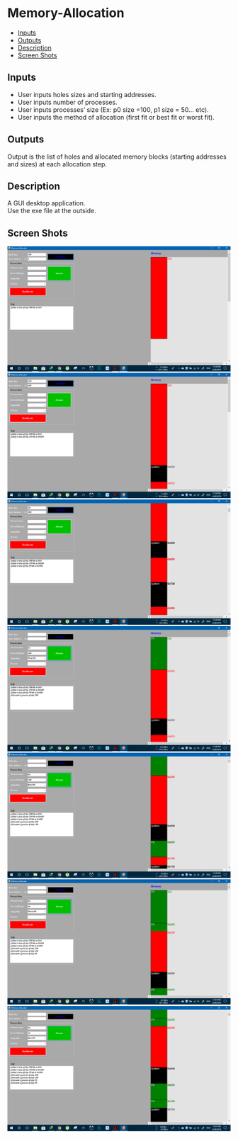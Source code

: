 # Memory-Allocation

- [Inputs](#inputs)
- [Outputs](#outputs)
- [Description](#desription)
- [Screen Shots](#screen-shots)  


## Inputs  
- User inputs holes sizes and starting addresses.
- User inputs number of processes.
- User inputs processes’ size (Ex: p0 size =100, p1 size = 50… etc).
- User inputs the method of allocation (first fit or best fit or worst fit).

## Outputs   
Output is the list of holes and allocated memory blocks (starting addresses and sizes) at
each allocation step.  

## Description  
A GUI desktop application.  
Use the exe file at the outside.

## Screen Shots
![alt text](https://github.com/AhmedKhaledGamil/Memory-Allocation/blob/master/SS/Screenshot%20(26).png)  
![alt text](https://github.com/AhmedKhaledGamil/Memory-Allocation/blob/master/SS/Screenshot%20(27).png)  
![alt text](https://github.com/AhmedKhaledGamil/Memory-Allocation/blob/master/SS/Screenshot%20(28).png)  
![alt text](https://github.com/AhmedKhaledGamil/Memory-Allocation/blob/master/SS/Screenshot%20(29).png)  
![alt text](https://github.com/AhmedKhaledGamil/Memory-Allocation/blob/master/SS/Screenshot%20(30).png)  
![alt text](https://github.com/AhmedKhaledGamil/Memory-Allocation/blob/master/SS/Screenshot%20(31).png)
![alt text](https://github.com/AhmedKhaledGamil/Memory-Allocation/blob/master/SS/Screenshot%20(32).png)  
